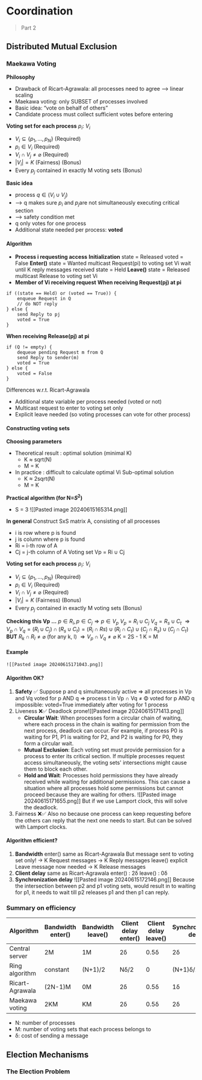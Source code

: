 # Coordination
> Part 2

## Distributed Mutual Exclusion
### Maekawa Voting
**Philosophy** 
- Drawback of Ricart-Agrawala: all processes need to agree —> linear scaling 
- Maekawa voting: only SUBSET of processes involved 
- Basic idea: “vote on behalf of others” 
- Candidate process must collect sufficient votes before entering

**Voting set for each process** $p_i$: $V_i$
- $V_i \subseteq \{p_1, ..., p_N\}$ (Required)
- $p_i \in V_i$ (Required)
- $V_i \cap V_j \neq \varnothing$ (Required)
- $|V_i| = K$ (Fairness) (Bonus) 
- Every $p_j$ contained in exactly M voting sets (Bonus)

**Basic idea**
- process $q \in (V_i \cup V_j)$ 
- —> q makes sure $p_i$ and $p_j$are not simultaneously executing critical section 
- —> safety condition met 
- q only votes for one process 
- Additional state needed per process: **voted**
#### Algorithm
- **Process i requesting access**
	**Initialization**
		state = Released
		voted = False
	**Enter()**
		state = Wanted
		multicast Request(pi) to voting set Vi
		wait until K reply messages received
		state = Held
	**Leave()**
		state = Released
		multicast Release to voting set Vi
- **Member of Vi receiving request**
**When receiving Request(pj) at pi**
```
if ((state == Held) or (voted == True)) { 
	enqueue Request in Q 
	// do NOT reply 
} else { 
	send Reply to pj 
	voted = True 
}
```

**When receiving Release(pj) at pi** 
```
if (Q != empty) { 
	dequeue pending Request m from Q 
	send Reply to sender(m) 
	voted = True 
} else { 
	voted = False 
}
```

Differences w.r.t. Ricart-Agrawala 
- Additional state variable per process needed (voted or not) 
- Multicast request to enter to voting set only 
- Explicit leave needed (so voting processes can vote for other process)
#### Constructing voting sets
**Choosing parameters**
- Theoretical result : optimal solution (minimal K)
	- K ≈ sqrt(N)
	- M = K
- In practice : difficult to calculate optimal Vi
	Sub-optimal solution
	- K ≈ 2sqrt(N)
	- M = K

**Practical algorithm (for N=$S^2$)**
- S = 3
	![[Pasted image 20240615165314.png]]

**In general**
	Construct SxS matrix A, consisting of all processes
- i is row where p is found
- j is column where p is found
- Ri = i-th row of A
- Cj = j-th column of A 
Voting set Vp = Ri $\cup$ Cj

**Voting set for each process** $p_i$: $V_i$
- $V_i \subseteq \{p_1, ..., p_N\}$ (Required)
- $p_i \in V_i$ (Required)
- $V_i \cap V_j \neq \varnothing$ (Required)
- $|V_i| = K$ (Fairness) (Bonus) 
- Every $p_j$ contained in exactly M voting sets (Bonus)

**Checking this Vp ...**
	$p \in R_i, p\in C_j \Rightarrow p \in V_p$
	$V_p = R_i \cup C_j$
	$V_q = R_s \cup C_t$
	$\Rightarrow V_p \cap V_q = (R_i \cup C_j) \cap (R_s \cup C_t) = (R_i \cap Rs) \cup (R_i \cap C_t) \cup (C_j \cap R_s) \cup (C_j \cap C_t)$ 
	**BUT** $R_k \cap R_I \neq \varnothing$ (for any k, l)
	$\Rightarrow V_p \cap V_q \neq \varnothing$
	K = 2S - 1
	K = M
#### Example
	![[Pasted image 20240615171043.png]]
#### Algorithm OK?
1. **Safety** ✅
	Suppose p and q simultaneously active
	=> all processes in Vp and Vq voted for p AND q 
	=> process t in Vp ∩ Vq ≠ Φ voted for p AND q 
	impossible: 
		voted=True immediately after voting for 1 process
2. Liveness ❌✅
	Deadlock prone![[Pasted image 20240615171413.png]]
	- **Circular Wait**: When processes form a circular chain of waiting, where each process in the chain is waiting for permission from the next process, deadlock can occur. For example, if process P0 is waiting for P1, P1 is waiting for P2, and P2 is waiting for P0, they form a circular wait.
	- **Mutual Exclusion**: Each voting set must provide permission for a process to enter its critical section. If multiple processes request access simultaneously, the voting sets' intersections might cause them to block each other.
	- **Hold and Wait**: Processes hold permissions they have already received while waiting for additional permissions. This can cause a situation where all processes hold some permissions but cannot proceed because they are waiting for others.
	![[Pasted image 20240615171655.png]]
	But if we use Lamport clock, this will solve the deadlock.
3. Fairness ❌✅
	Also no because one process can keep requesting before the others can reply that the next one needs to start. But can be solved with Lamport clocks.
#### Algorithm efficient?
1. **Bandwidth**
	enter() same as Ricart-Agrawala
		But message sent to voting set only! 
			-> K Request messages 
			-> K Reply messages 
	leave() 
		explicit Leave message now needed 
			-> K Release messages
2. **Client delay**
	same as Ricart-Agrawala 
		enter() : 2δ 
		leave() : 0δ
3. **Synchronization delay**
	![[Pasted image 20240615172146.png]]
	Because the intersection between p2 and p1 voting sets, would result in to waiting for p1, it needs to wait till p2 releases p1 and then p1 can reply.
### Summary on efficiency
| Algorithm         | Bandwidth enter() | Bandwidth leave() | Client delay enter() | Client delay leave() | Synchronization delay |
|-------------------|-------------------|-------------------|----------------------|----------------------|-----------------------|
| Central server    | 2M                | 1M                | 2δ                   | 0.5δ                 | 2δ                    |
| Ring algorithm    | constant          | (N+1)/2           | Nδ/2                 | 0                    | (N+1)δ/2              |
| Ricart-Agrawala   | (2N-1)M           | 0M                | 2δ                   | 0.5δ                 | 1δ                    |
| Maekawa voting    | 2KM               | KM                | 2δ                   | 0.5δ                 | 2δ                    |

* N: number of processes
* M: number of voting sets that each process belongs to
* δ: cost of sending a message
## Election Mechanisms
### The Election Problem